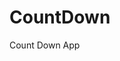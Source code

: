# CountDown
 Count Down App
      
                      
                                                                                                     
                                                                                            
                                                                                               
                                                                                      
                                                                    
                                            
                         
                    
    
 
   
